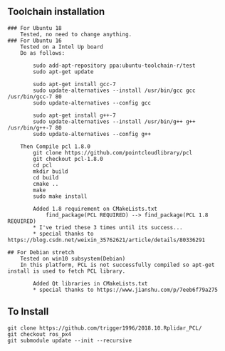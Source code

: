 ## Toolchain installation
    ### For Ubuntu 18
        Tested, no need to change anything.
    ### For Ubuntu 16
        Tested on a Intel Up board
        Do as follows:

            sudo add-apt-repository ppa:ubuntu-toolchain-r/test
            sudo apt-get update

            sudo apt-get install gcc-7
            sudo update-alternatives --install /usr/bin/gcc gcc /usr/bin/gcc-7 80
            sudo update-alternatives --config gcc

            sudo apt-get install g++-7
            sudo update-alternatives --install /usr/bin/g++ g++ /usr/bin/g++-7 80
            sudo update-alternatives --config g++

        Then Compile pcl 1.8.0
            git clone https://github.com/pointcloudlibrary/pcl
            git checkout pcl-1.8.0
            cd pcl
            mkdir build
            cd build
            cmake ..
            make
            sudo make install

            Added 1.8 requirement on CMakeLists.txt
                find_package(PCL REQUIRED) --> find_package(PCL 1.8 REQUIRED)
            * I've tried these 3 times until its success...
            * special thanks to https://blog.csdn.net/weixin_35762621/article/details/80336291

    ## For Debian stretch
        Tested on win10 subsystem(Debian)
        In this platform, PCL is not successfully compiled so apt-get install is used to fetch PCL library.

            Added Qt libraries in CMakeLists.txt
            * special thanks to https://www.jianshu.com/p/7eeb6f79a275

## To Install
    git clone https://github.com/trigger1996/2018.10.Rplidar_PCL/
    git checkout ros_px4
    git submodule update --init --recursive
